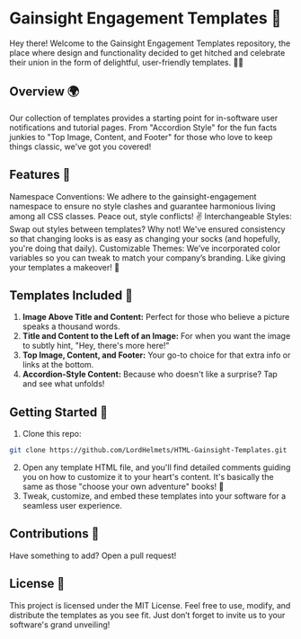# Gainsight Engagement Templates 🎉
Hey there! Welcome to the Gainsight Engagement Templates repository, the place where design and functionality decided to get hitched and celebrate their union in the form of delightful, user-friendly templates. 🎩💍

## Overview 🌍
Our collection of templates provides a starting point for in-software user notifications and tutorial pages. From "Accordion Style" for the fun facts junkies to "Top Image, Content, and Footer" for those who love to keep things classic, we've got you covered!

## Features 🚀
Namespace Conventions: We adhere to the gainsight-engagement namespace to ensure no style clashes and guarantee harmonious living among all CSS classes. Peace out, style conflicts! ✌️
Interchangeable Styles: Swap out styles between templates? Why not! We've ensured consistency so that changing looks is as easy as changing your socks (and hopefully, you're doing that daily).
Customizable Themes: We’ve incorporated color variables so you can tweak to match your company’s branding. Like giving your templates a makeover! 💅

## Templates Included 📜
1. **Image Above Title and Content:** Perfect for those who believe a picture speaks a thousand words.
2. **Title and Content to the Left of an Image:** For when you want the image to subtly hint, "Hey, there's more here!"
3. **Top Image, Content, and Footer:** Your go-to choice for that extra info or links at the bottom.
4. **Accordion-Style Content:** Because who doesn't like a surprise? Tap and see what unfolds!

## Getting Started 🏁
1. Clone this repo:
```bash
git clone https://github.com/LordHelmets/HTML-Gainsight-Templates.git
```
2. Open any template HTML file, and you'll find detailed comments guiding you on how to customize it to your heart's content. It's basically the same as those "choose your own adventure" books! 📖
3. Tweak, customize, and embed these templates into your software for a seamless user experience.

## Contributions 🌟
Have something to add? Open a pull request!

## License 📄
This project is licensed under the MIT License. Feel free to use, modify, and distribute the templates as you see fit. Just don’t forget to invite us to your software's grand unveiling!